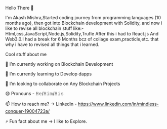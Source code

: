 Hello There 👋

I'm Akash Mishra,Started coding journey from  programming languages  (10 months ago), then got into Blockchain development  with Solidity, and now i like to revise all blockchain stuff like:-Html,css,JavaScript,Node.js,Solidity,Trufle After this i had to React.js And Web3.0.I had a break for 6 Months bcz of collage exam,practicle,etc.
that why i have to revised all things that i learned.

Cool stuff about me

🔭 I’m currently working on Blockchain Development

🌱 I’m currently learning to Develop dapps

👯 I’m looking to collaborate on Any Blockchain Projects

😄 Pronouns - 𝙷𝚎/𝙷𝚒𝚖/𝙷𝚒𝚜

📫 How to reach me? -> Linkedin - https://www.linkedin.com/in/mindless-conquer-19004723a/

⚡ Fun fact about me -> I like to Explore.
